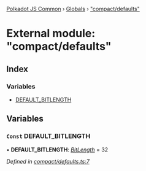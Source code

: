 [Polkadot JS Common](../README.md) › [Globals](../globals.md) › ["compact/defaults"](_compact_defaults_.md)

# External module: "compact/defaults"

## Index

### Variables

* [DEFAULT_BITLENGTH](_compact_defaults_.md#const-default_bitlength)

## Variables

### `Const` DEFAULT_BITLENGTH

• **DEFAULT_BITLENGTH**: *[BitLength](_compact_types_.md#bitlength)* = 32

*Defined in [compact/defaults.ts:7](https://github.com/polkadot-js/common/blob/8971c890/packages/util/src/compact/defaults.ts#L7)*
